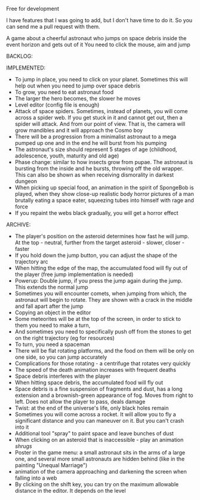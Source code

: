 Free for development

I have features that I was going to add, but I don't have time to do it.
So you can send me a pull request with them.

A game about a cheerful astronaut who jumps on space debris inside the event horizon and gets out of it
You need to click the mouse, aim and jump

BACKLOG:

IMPLEMENTED:
- To jump in place, you need to click on your planet. Sometimes this will help out when you need to jump over space debris
- To grow, you need to eat astronaut food
- The larger the hero becomes, the slower he moves
- Level editor (config file is enough)
- Attack of space spiders. Sometimes, instead of planets, you will come across a spider web. If you get stuck in it and cannot get out, then a spider will attack. And from our point of view. That is, the camera will grow mandibles and it will approach the Cosmo boy
- There will be a progression from a minimalist astronaut to a mega pumped up one and in the end he will burst from his pumping
- The astronaut's size should represent 5 stages of age (childhood, adolescence, youth, maturity and old age)
- Phase change: similar to how insects grow from pupae. The astronaut is bursting from the inside and he bursts, throwing off the old wrapper. This can also be shown as when receiving dismorality in darkest dungeon
- When picking up special food, an animation in the spirit of SpongeBob is played, when they show close-up realistic body horror pictures of a man brutally eating a space eater, squeezing tubes into himself with rage and force
- If you repaint the webs black gradually, you will get a horror effect

ARCHIVE:
- The player's position on the asteroid determines how fast he will jump. At the top - neutral, further from the target asteroid - slower, closer - faster
- If you hold down the jump button, you can adjust the shape of the trajectory arc
- When hitting the edge of the map, the accumulated food will fly out of the player (free jump implementation is needed)
- Powerup: Double jump, if you press the jump again during the jump. This extends the normal jump
- Sometimes you will encounter comets, when jumping from which, the astronaut will begin to rotate. They are shown with a crack in the middle and fall apart after the jump
- Copying an object in the editor
- Some meteorites will be at the top of the screen, in order to stick to them you need to make a turn,
- And sometimes you need to specifically push off from the stones to get on the right trajectory (eg for resources)
- To turn, you need a spaceman
- There will be flat rotating platforms, and the food on them will be only on one side, so you can jump accurately
- Complications for those rotating - a centrifuge that rotates very quickly
- The speed of the death animation increases with frequent deaths
- Space debris interferes with the player
- When hitting space debris, the accumulated food will fly out
- Space debris is a fine suspension of fragments and dust, has a long extension and a brownish-green appearance of fog. Moves from right to left. Does not allow the player to pass, deals damage
- Twist: at the end of the universe's life, only black holes remain
- Sometimes you will come across a rocket. It will allow you to fly a significant distance and you can maneuver on it. But you can't crash into it
- Additional tool "spray" to paint space and leave bunches of dust
- When clicking on an asteroid that is inaccessible - play an animation *shrugs*
- Poster in the game menu: a small astronaut sits in the arms of a large one, and several more small astronauts are hidden behind (like in the painting "Unequal Marriage")
- animation of the camera approaching and darkening the screen when falling into a web
- By clicking on the shift key, you can try on the maximum allowable distance in the editor. It depends on the level
